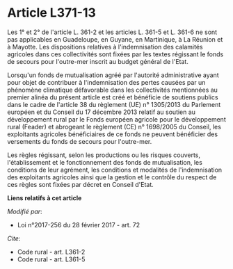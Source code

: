 # Article L371-13

Les 1° et 2° de l'article L. 361-2 et les articles L. 361-5 et L. 361-6 ne sont pas applicables en Guadeloupe, en Guyane, en
Martinique, à La Réunion et à Mayotte. Les dispositions relatives à l'indemnisation des calamités agricoles dans ces
collectivités sont fixées par les textes régissant le fonds de secours pour l'outre-mer inscrit au budget général de l'Etat.

Lorsqu'un fonds de mutualisation agréé par l'autorité administrative ayant pour objet de contribuer à l'indemnisation des
pertes causées par un phénomène climatique défavorable dans les collectivités mentionnées au premier alinéa du présent
article est créé et bénéficie de soutiens publics dans le cadre de l'article 38 du règlement (UE) n° 1305/2013 du Parlement
européen et du Conseil du 17 décembre 2013 relatif au soutien au développement rural par le Fonds européen agricole pour le
développement rural (Feader) et abrogeant le règlement (CE) n° 1698/2005 du Conseil, les exploitants agricoles bénéficiaires
de ce fonds ne peuvent bénéficier des versements du fonds de secours pour l'outre-mer.

Les règles régissant, selon les productions ou les risques couverts, l'établissement et le fonctionnement des fonds de
mutualisation, les conditions de leur agrément, les conditions et modalités de l'indemnisation des exploitants agricoles
ainsi que la gestion et le contrôle du respect de ces règles sont fixées par décret en Conseil d'Etat.

**Liens relatifs à cet article**

_Modifié par_:

  - Loi n°2017-256 du 28 février 2017 - art. 72

_Cite_:

  - Code rural - art. L361-2
  - Code rural - art. L361-5
